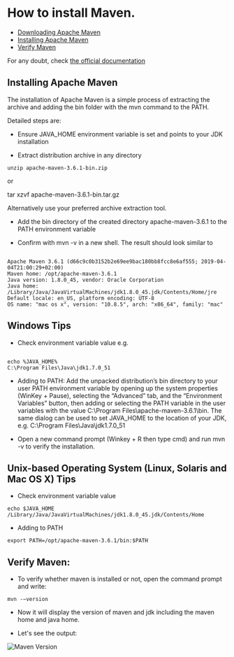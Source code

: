 # How to install Maven.
 
 - [Downloading Apache Maven](https://maven.apache.org/download.cgi)
 - [Installing Apache Maven](#installing-apache-maven) 
 - [Verify Maven](#verify-maven)


 For any doubt, check [the official documentation](https://maven.apache.org/) 

## Installing Apache Maven

The installation of Apache Maven is a simple process of extracting the archive and adding the bin folder with the mvn command to the PATH.

Detailed steps are:

  - Ensure JAVA_HOME environment variable is set and points to your JDK installation

  - Extract distribution archive in any directory

<pre><code>unzip apache-maven-3.6.1-bin.zip</pre></code>
or

tar xzvf apache-maven-3.6.1-bin.tar.gz

Alternatively use your preferred archive extraction tool.

- Add the bin directory of the created directory apache-maven-3.6.1 to the PATH environment variable

- Confirm with mvn -v in a new shell. The result should look similar to

<pre><code>
Apache Maven 3.6.1 (d66c9c0b3152b2e69ee9bac180bb8fcc8e6af555; 2019-04-04T21:00:29+02:00)
Maven home: /opt/apache-maven-3.6.1
Java version: 1.8.0_45, vendor: Oracle Corporation
Java home: /Library/Java/JavaVirtualMachines/jdk1.8.0_45.jdk/Contents/Home/jre
Default locale: en_US, platform encoding: UTF-8
OS name: "mac os x", version: "10.8.5", arch: "x86_64", family: "mac"</pre></code>

## Windows Tips
 - Check environment variable value e.g.
<pre><code> 
echo %JAVA_HOME% 
C:\Program Files\Java\jdk1.7.0_51</pre></code>

- Adding to PATH: Add the unpacked distribution’s bin directory to your user PATH environment variable by opening up the system properties (WinKey + Pause), selecting the “Advanced” tab, and the “Environment Variables” button, then adding or selecting the PATH variable in the user variables with the value C:\Program Files\apache-maven-3.6.1\bin. The same dialog can be used to set JAVA_HOME to the location of your JDK, e.g. C:\Program Files\Java\jdk1.7.0_51

- Open a new command prompt (Winkey + R then type cmd) and run mvn -v to verify the installation.

## Unix-based Operating System (Linux, Solaris and Mac OS X) Tips
- Check environment variable value

<pre><code>echo $JAVA_HOME
/Library/Java/JavaVirtualMachines/jdk1.8.0_45.jdk/Contents/Home</pre></code>
- Adding to PATH

<pre><code>export PATH=/opt/apache-maven-3.6.1/bin:$PATH</pre></code>

## Verify Maven:

- To verify whether maven is installed or not, open the command prompt and write:

<pre><code>mvn -−version</code></pre>


- Now it will display the version of maven and jdk including the maven home and java home.

- Let's see the output:

![Maven Version](imagesDocs/mavendownload4.jpg "Maven Version") 



